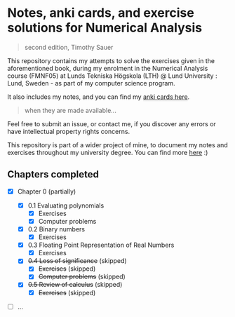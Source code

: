 # Notes, anki cards, and exercise solutions for Numerical Analysis
> second edition, Timothy Sauer

This repository contains my attempts to solve the exercises given in the aforementioned book, during my enrolment in the Numerical Analysis course (FMNF05) at Lunds Tekniska Högskola (LTH) @ Lund University : Lund, Sweden - as part of my computer science program.

It also includes my notes, and you can find my [anki cards here](https://www.github.com/mikael-ros/LTH-anki/Y3/P3/FMNF05/Book).
> when they are made available...

Feel free to submit an issue, or contact me, if you discover any errors or have intellectual property rights concerns. 

This repository is part of a wider project of mine, to document my notes and exercises throughout my university degree. You can find more [here](https://mikaelrr.notion.site/Delade-anteckningar-Hub-LTH-D-C-f2a47297b9b146dba372e02c4f789d55?pvs=4) :)

## Chapters completed
- [x] Chapter 0 (partially)
  - [x] 0.1 Evaluating polynomials
    - [x] Exercises 
    - [x] Computer problems
  - [x] 0.2 Binary numbers
    - [x] Exercises
  - [x] 0.3 Floating Point Representation of Real Numbers
    - [x] Exercises  
  - [x] ~~0.4 Loss of significance~~ (skipped)
    - [x] ~~Exercises~~ (skipped)
    - [x] ~~Computer problems~~ (skipped)
  - [x] ~~0.5 Review of calculus~~ (skipped)
    - [x] ~~Exercises~~ (skipped)
- [ ] ...

